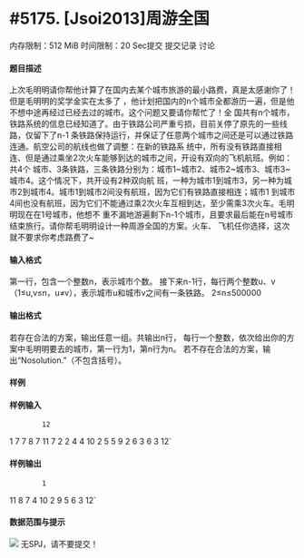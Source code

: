 
# #5175. [Jsoi2013]周游全国
内存限制：512 MiB 时间限制：20 Sec提交 提交记录 讨论
#### 题目描述
上次毛明明请你帮他计算了在国内去某个城市旅游的最小路费，真是太感谢你了！但是毛明明的奖学金实在太多了
，他计划把国内的n个城市全都游历一遍，但是他不想中途再经过已经去过的城市。这个问题又要请你帮忙了！全
国共有n个城市，铁路系统的信息已经知道了。由于铁路公司严重亏损，目前关停了原先的一些线路，仅留下了n-1
条铁路保持运行，并保证了任意两个城市之间还是可以通过铁路连通。航空公司的航线也做了调整：在新的铁路系
统中，所有没有铁路直接相连、但是通过乘坐2次火车能够到达的城市之间，开设有双向的飞机航班。例如：共4个
城市、3条铁路，三条铁路分别为：城市1~城市2、城市2~城市3、城市3~城市4。这个情况下，共开设有2种双向航
班，一种为城市1到城市3，另一种为城市2到城市4。城市1到城市2间没有航班，因为它们有铁路直接相连；城市1
到城市4间也没有航班，因为它们不能通过乘2次火车互相到达，至少需乘3次火车。毛明明现在在1号城市，他想不
重不漏地游遍剩下n-1个城市，且要求最后能在n号城市结束旅行。请你帮毛明明设计一种周游全国的方案。火车、
飞机任你选择，这次就不要求你考虑路费了~


#### 输入格式
第一行，包含一个整数n，表示城市个数。
接下来n-1行，每行两个整数u、v（1≤u,v≤n，u≠v），表示城市u和城市v之间有一条铁路。
2≤n≤500000





#### 输出格式
若存在合法的方案，输出任意一组。共输出n行，
每行一个整数，依次给出你的方案中毛明明要去的城市，第一行为1，第n行为n。
若不存在合法的方案，输出“Nosolution.”（不包含括号）。

#### 样例

#### 样例输入

			12
1 7
7 8
7 11
7 2
2 4
4 10
2 5
5 9
2 6
3 6
3 12`
#### 样例输出

			1
11
8 
7 
4
10
2 
9 
5 
6 
3
12`
#### 数据范围与提示

![](upload/201802/11(1).png)
无SPJ，请不要提交！
